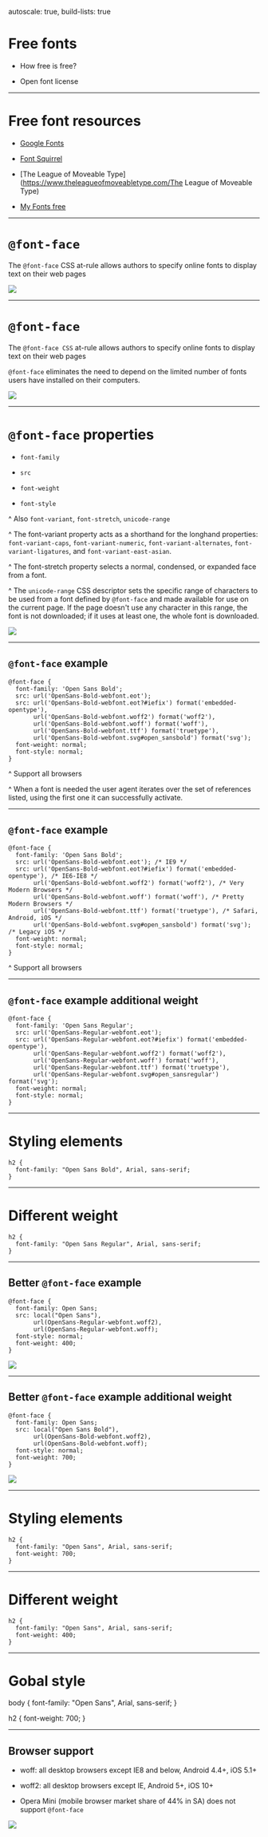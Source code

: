autoscale: true,
build-lists: true

# Free fonts

- How free is free?

- Open font license

---

# Free font resources

- [Google Fonts](https://fonts.google.com/)

- [Font Squirrel](https://www.fontsquirrel.com/)

- [The League of Moveable Type](https://www.theleagueofmoveabletype.com/The League of Moveable Type)

- [My Fonts free](https://www.myfonts.com/search/tag%3Afree/fonts/)

---

# `@font-face`

The `@font-face` CSS at-rule allows authors to specify online fonts to display text on their web pages

![](../img/alphabet.jpg)

---

# `@font-face`

The `@font-face CSS` at-rule allows authors to specify online fonts to display text on their web pages

`@font-face` eliminates the need to depend on the limited number of fonts users have installed on their computers.

![](../img/alphabet.jpg)

---

# `@font-face` properties

- `font-family`

- `src`

- `font-weight`

- `font-style`

^
Also `font-variant`, `font-stretch`, `unicode-range`

^
The font-variant property acts as a shorthand for the longhand properties: `font-variant-caps`, `font-variant-numeric`,
`font-variant-alternates`, `font-variant-ligatures`, and `font-variant-east-asian`.

^
The font-stretch property selects a normal, condensed, or expanded face from a font.

^
The `unicode-range` CSS descriptor sets the specific range of characters to be used from a font defined by `@font-face` and made available for use on the current page. If the page doesn't use any character in this range, the font is not downloaded; if it uses at least one, the whole font is downloaded.

![](../img/alphabet.jpg)

---

## `@font-face` example

```
@font-face {
  font-family: 'Open Sans Bold';
  src: url('OpenSans-Bold-webfont.eot');
  src: url('OpenSans-Bold-webfont.eot?#iefix') format('embedded-opentype'),
       url('OpenSans-Bold-webfont.woff2') format('woff2'),
       url('OpenSans-Bold-webfont.woff') format('woff'),
       url('OpenSans-Bold-webfont.ttf') format('truetype'),
       url('OpenSans-Bold-webfont.svg#open_sansbold') format('svg');
  font-weight: normal;
  font-style: normal;
}
```

^ Support all browsers

^ When a font is needed the user agent iterates over the set of references listed, using the first one it can successfully activate.

---

## `@font-face` example

```
@font-face {
  font-family: 'Open Sans Bold';
  src: url('OpenSans-Bold-webfont.eot'); /* IE9 */
  src: url('OpenSans-Bold-webfont.eot?#iefix') format('embedded-opentype'), /* IE6-IE8 */
       url('OpenSans-Bold-webfont.woff2') format('woff2'), /* Very Modern Browsers */
       url('OpenSans-Bold-webfont.woff') format('woff'), /* Pretty Modern Browsers */
       url('OpenSans-Bold-webfont.ttf') format('truetype'), /* Safari, Android, iOS */
       url('OpenSans-Bold-webfont.svg#open_sansbold') format('svg'); /* Legacy iOS */
  font-weight: normal;
  font-style: normal;
}
```

^ Support all browsers

---

## `@font-face` example additional weight

```
@font-face {
  font-family: 'Open Sans Regular';
  src: url('OpenSans-Regular-webfont.eot');
  src: url('OpenSans-Regular-webfont.eot?#iefix') format('embedded-opentype'),
       url('OpenSans-Regular-webfont.woff2') format('woff2'),
       url('OpenSans-Regular-webfont.woff') format('woff'),
       url('OpenSans-Regular-webfont.ttf') format('truetype'),
       url('OpenSans-Regular-webfont.svg#open_sansregular') format('svg');
  font-weight: normal;
  font-style: normal;
}

```

---

# Styling elements

```
h2 {
  font-family: "Open Sans Bold", Arial, sans-serif;
}
```

---

# Different weight

```
h2 {
  font-family: "Open Sans Regular", Arial, sans-serif;
}
```

---

## Better `@font-face` example

```
@font-face {
  font-family: Open Sans;
  src: local("Open Sans"),
       url(OpenSans-Regular-webfont.woff2),
       url(OpenSans-Regular-webfont.woff);
  font-style: normal;
  font-weight: 400;
}
```

![](../img/alphabet.jpg)

---

## Better `@font-face` example additional weight

```
@font-face {
  font-family: Open Sans;
  src: local("Open Sans Bold"),
       url(OpenSans-Bold-webfont.woff2),
       url(OpenSans-Bold-webfont.woff);
  font-style: normal;
  font-weight: 700;
}
```

![](../img/alphabet.jpg)

---

# Styling elements

```
h2 {
  font-family: "Open Sans", Arial, sans-serif;
  font-weight: 700;
}
```

---

# Different weight

```
h2 {
  font-family: "Open Sans", Arial, sans-serif;
  font-weight: 400;
}
```

---

# Gobal style

body {
  font-family: "Open Sans", Arial, sans-serif;
}

h2 {
  font-weight: 700;
}

---

## Browser support

- woff: all desktop browsers except IE8 and below, Android 4.4+, iOS 5.1+

- woff2: all desktop browsers except IE, Android 5+, iOS 10+

- Opera Mini (mobile browser market share of 44% in SA) does not support `@font-face`

![](../img/alphabet.jpg)